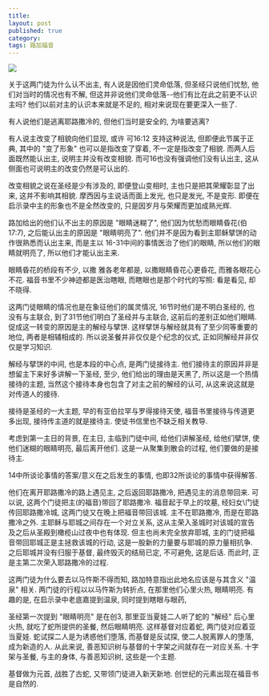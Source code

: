 ```yaml
---
title:
layout: post
published: true
category:
tags: 路加福音
---
```


![](/img/lk24-2.png)

关于这两门徒为什么认不出主, 有人说是因他们灵命低落, 但圣经只说他们忧愁, 他们对当时的情况也有不解, 但这并非说他们灵命低落--他们有比在此之前更不认识主吗? 他们以前对主的认识本来就是不足的, 相对来说现在要更深入一些了.

有人说他们是逃离耶路撒冷的, 但他们当时是安全的, 为啥要逃离?

有人说主改变了相貌向他们显现, 或许 可16:12 支持这种说法, 但即便此节属于正典, 其中的 "变了形象" 也可以是指改变了穿着, 不一定是指改变了相貌. 而两人后面既然能认出主, 说明主并没有改变相貌. 而可16也没有强调他们没有认出主, 这从侧面也可说明主的改变仍然是可认出的.

改变相貌之说在圣经是少有涉及的, 即便登山变相时, 主也只是把其荣耀彰显了出来, 这并不影响其相貌. 摩西因与主说话而面上发光, 也只是发光, 不是变形. 即便在启示录中主的形象也不是全然改变的, 只是因岁月与荣耀而更加成熟光辉.

路加给出的他们认不出主的原因是 "眼睛迷糊了", 他们因为忧愁而眼睛昏花(伯17:7),  之后能认出主的原因是 "眼睛明亮了". 他们并不是因为看到主耶稣擘饼的动作很熟悉而认出主来, 而是主以 16-31中间的事情医治了他们的眼睛, 所以他们的眼睛就明亮了, 所以他们才能认出主来.

眼睛昏花的桥段有不少, 以撒 雅各老年都是, 以撒眼睛昏花心更昏花, 而雅各眼花心不花. 福音书里不少神迹都是医治瞎眼, 而瞎眼也是那个时代的写照: 看是看见, 却不晓得.

这两门徒眼睛的情况也是在象征他们的属灵情况, 16节时他们是不明白圣经的, 也没有与主联合, 到了31节他们明白了圣经并与主联合, 这前后的差别正如他们眼睛.  促成这一转变的原因是主的解经与擘饼. 这样擘饼与解经就具有了至少同等重要的地位, 两者是相辅相成的. 所以说圣餐并非仅仅是个纪念的仪式, 正如同解经并非仅仅是学习知识.

解经与擘饼的中间, 也是本段的中心点, 是两门徒接待主. 他们接待主的原因并非是想留主下来好多讲解一下圣经, 至少, 他们给出的理由是天黑了, 所以这是一个热情接待的主题, 当然这个接待本身也包含了对主之前的解经的认可, 从这来说这就是对传道人的接待.

接待是圣经的一大主题, 早的有亚伯拉罕与罗得接待天使, 福音书里接待与传道更多出现, 接待传主道的就是接待主. 使徒书信里也不缺乏相关教导.

考虑到第一主日的背景, 在主日, 主临到门徒中间, 给他们讲解圣经, 给他们擘饼, 使他们迷糊的眼睛明亮, 最后离开他们. 这是一从聚集到散会的过程, 他们要做的是接待主.

14中所谈论事情的答案/意义在之后发生的事情, 也即32所谈论的事情中获得解答.

他们在离开耶路撒冷的路上遇见主, 之后返回耶路撒冷, 把遇见主的消息带回来. 可以说, 这两个门徒把主(的福音)带回了耶路撒冷. 福音起于早上的坟墓, 经妇女\门徒传回耶路撒冷城, 这两门徒又在晚上把福音带回该城. 主不在耶路撒冷, 而是在耶路撒冷之外. 主耶稣与耶城之间存在一个对立关系, 这从主荣入圣城时对该城的宣告及之后从圣殿到橄榄山过夜中也有体现. 但主也尚未完全放弃耶城, 主的门徒把福音带回耶城正是主拯救该城的行动, 这是一股新的力量要与耶城的原力量相抗争. 之后耶城并没有归服于基督, 最终毁灭的结局已定, 不可避免, 这是后话. 而此时, 正是主第二次荣入耶路撒冷的过程.

这两门徒为什么要去以马忤斯不得而知, 路加特意指出此地名应该是与其含义 "温泉" 相关. 两门徒的行程以以马忤斯为转折点, 在那里他们心里火热, 眼睛明亮. 有趣的是, 在启示录中老底嘉提到温泉, 同时提到瞎眼与眼药,

圣经第一次提到 "眼睛明亮" 是在创3, 那里亚当夏娃二人听了蛇的 "解经" 后心里火热, 就吃了蛇所提供的圣餐, 然后眼睛明亮. 这样基督对应着蛇, 两门徒对应着亚当夏娃. 蛇试探二人是为诱惑他们堕落, 而基督是反试探, 使二人脱离罪人的堕落, 成为新造的人. 从此来说, 善恶知识树与基督的十字架之间就存在一对应关系. 十字架与圣餐, 与主的身体, 与善恶知识树, 这些是一个主题.

基督做为元首, 战胜了古蛇, 又带领门徒进入新天新地. 创世纪的元素出现在福音书是自然的.
